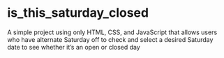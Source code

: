 # is_this_saturday_closed
A simple project using only HTML, CSS, and JavaScript that allows users who have alternate Saturday off to check and select a desired Saturday date to see whether it’s an open or closed day
